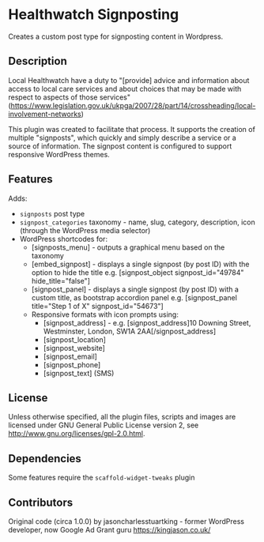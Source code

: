 # Healthwatch Signposting

Creates a custom post type for signposting content in Wordpress.

## Description

Local Healthwatch have a duty to "[provide] advice and information about access to local care services and about choices that may be made with respect to aspects of those services" (https://www.legislation.gov.uk/ukpga/2007/28/part/14/crossheading/local-involvement-networks)

This plugin was created to facilitate that process. It supports the creation of multiple "signposts", which quickly and simply describe a service or a source of information. The signpost content is configured to support responsive WordPress themes.

## Features

Adds:

* `signposts` post type
* `signpost_categories` taxonomy - name, slug, category, description, icon (through the WordPress media selector)
* WordPress shortcodes for:
  * [signposts_menu] - outputs a graphical menu based on the taxonomy
  * [embed_signpost] - displays a single signpost (by post ID) with the option to hide the title e.g. [signpost_object signpost_id="49784" hide_title="false"]
  * [signpost_panel] - displays a single signpost (by post ID) with a custom title, as bootstrap accordion panel e.g. [signpost_panel title="Step 1 of X" signpost_id="54673"] 
  * Responsive formats with icon prompts using:
    * [signpost_address] - e.g. [signpost_address]10 Downing Street, Westminster, London, SW1A 2AA[/signpost_address]
    * [signpost_location]
    * [signpost_website]
    * [signpost_email]
    * [signpost_phone]
    * [signpost_text] (SMS)

## License
Unless otherwise specified, all the plugin files, scripts and images are licensed under GNU General Public License version 2, see http://www.gnu.org/licenses/gpl-2.0.html.

## Dependencies

Some features require the `scaffold-widget-tweaks` plugin

## Contributors

Original code (circa 1.0.0) by jasoncharlesstuartking - former WordPress developer, now Google Ad Grant guru https://kingjason.co.uk/
